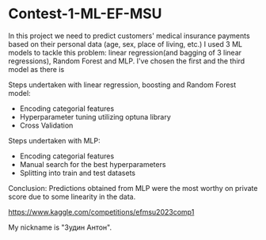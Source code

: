 # Contest-1-ML-EF-MSU


In this project we need to predict customers' medical insurance payments based on their personal data (age, sex, place of living, etc.) I used 3 ML models to tackle this problem: linear regression(and bagging of 3 linear regressions), Random Forest and MLP. I've chosen the first and the third model as there is 

Steps undertaken with linear regression, boosting and Random Forest  model:

* Encoding categorial features
* Hyperparameter tuning utilizing optuna library
* Cross Validation


Steps undertaken with MLP:
* Encoding categorial features
* Manual search for the best hyperparameters
* Splitting into train and test datasets
  


Conclusion: Predictions obtained from MLP were the most worthy on private score due to some linearity in the data.

https://www.kaggle.com/competitions/efmsu2023comp1

My nickname is "Зудин Антон".

